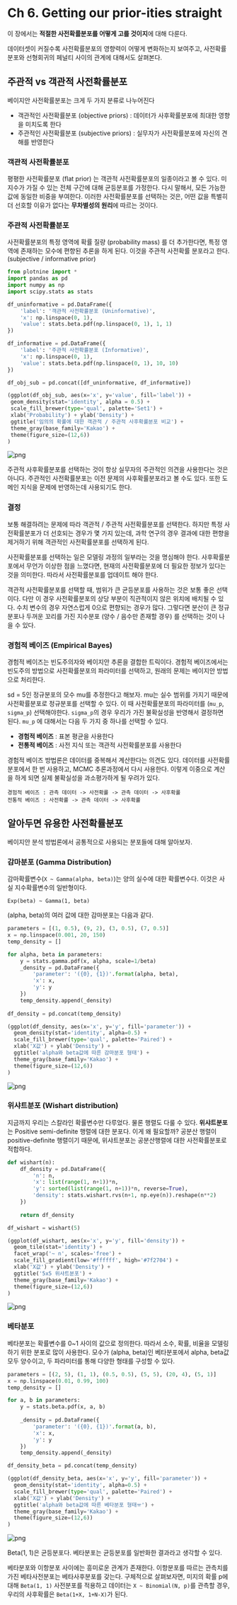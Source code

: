 
# Ch 6. Getting our prior-ities straight

이 장에서는 **적절한 사전확률분포를 어떻게 고를 것이지**에 대해 다룬다. 

데이터셋이 커질수록 사전확률분포의 영향력이 어떻게 변화하는지 보여주고, 사전확률분포와 선형회귀의 페널티 사이의 관계에 대해서도 살펴본다.

## 주관적 vs 객관적 사전확률분포

베이지안 사전확률분포는 크게 두 가지 분류로 나누어진다

- 객관적인 사전확률분포 (objective priors) : 데이터가 사후확률분포에 최대한 영향을 미치도록 한다
- 주관적인 사전확률분포 (subjective priors) : 실무자가 사전확률분포에 자신의 견해를 반영한다

### 객관적 사전확률분포

평평한 사전확률분포 (flat prior) 는 객관적 사전확률분포의 일종이라고 볼 수 있다. 미지수가 가질 수 있는 전체 구간에 대해 균등분포를 가정한다. 다시 말해서, 모든 가능한 값에 동일한 비중을 부여한다. 이러한 사전확률분포를 선택하는 것은, 어떤 값을 특별히 더 선호할 이유가 없다는 **무차별성의 원리**에 따르는 것이다.

### 주관적 사전확률분포

사전확률분포의 특정 영역에 확률 질량 (probability mass) 를 더 추가한다면, 특정 영역에 존재하는 모수에 편향된 추론을 하게 된다. 이것을 주관적 사전확률 분포라고 한다. (subjective / informative prior)


```python
from plotnine import *
import pandas as pd
import numpy as np
import scipy.stats as stats

df_uninformative = pd.DataFrame({
    'label': '객관적 사전확률분포 (Uninformative)',
    'x': np.linspace(0, 1),
    'value': stats.beta.pdf(np.linspace(0, 1), 1, 1)
})

df_informative = pd.DataFrame({
    'label': '주관적 사전확률분포 (Informative)',
    'x': np.linspace(0, 1),
    'value': stats.beta.pdf(np.linspace(0, 1), 10, 10)
})

df_obj_sub = pd.concat([df_uninformative, df_informative])
```


```python
(ggplot(df_obj_sub, aes(x='x', y='value', fill='label')) +
 geom_density(stat='identity', alpha = 0.5) +
 scale_fill_brewer(type='qual', palette='Set1') +
 xlab('Probability') + ylab('Density') + 
 ggtitle('임의의 확률에 대한 객관적 / 주관적 사후확률분포 비교') +
 theme_gray(base_family='Kakao') +
 theme(figure_size=(12,6))
)
```


![png](fig/fig_ch6_1/output_10_0.png)


주관적 사후확률분포를 선택하는 것이 항상 실무자의 주관적인 의견을 사용한다는 것은 아니다. 주관적인 사전확률분포는 이전 문제의 사후확률분포라고 볼 수도 있다. 또한 도메인 지식을 문제에 반영하는데 사용되기도 한다.

### 결정

보통 해결하려는 문제에 따라 객관적 / 주관적 사전확률분포를 선택한다. 하지만 특정 사전확률분포가 더 선호되는 경우가 몇 가지 있는데, 과학 연구의 경우 결과에 대한 편향을 제거하기 위해 객관적인 사전확률분포를 선택하게 된다.

사전확률분포를 선택하는 일은 모델링 과정의 일부라는 것을 명심해야 한다. 사후확률분포에서 무언가 이상한 점을 느꼈다면, 현재의 사전확률분포에 더 필요한 정보가 있다는 것을 의미한다. 따라서 사전확률분포를 업데이트 해야 한다.

객관적 사전확률분포를 선택할 때, 범위가 큰 균등분포를 사용하는 것은 보통 좋은 선택이다. 다만 이 경우 사전확률분포의 상당 부분이 직관적이지 않은 위치에 배치될 수 있다. 수치 변수의 경우 자연스럽게 0으로 편향되는 경우가 많다. 그렇다면 분산이 큰 정규분포나 두꺼운 꼬리를 가진 지수분포 (양수 / 음수만 존재할 경우) 를 선택하는 것이 나을 수 있다.

### 경험적 베이즈 (Empirical Bayes)

경험적 베이즈는 빈도주의자와 베이지안 추론을 결합한 트릭이다. 경험적 베이즈에서는 빈도주의 방법으로 사전확률분포의 파라미터를 선택하고, 원래의 문제는 베이지안 방법으로 처리한다.

sd = 5인 정규분포의 모수 mu를 추정한다고 해보자. mu는 실수 범위를 가지기 때문에 사전확률분포로 정규분포를 선택할 수 있다. 이 때 사전확률분포의 파라미터를 (`mu_p`, `sigma_p`) 선택해야한다. `sigma_p`의 경우 우리가 가진 불확실성을 반영해서 결정하면 된다. `mu_p` 에 대해서는 다음 두 가지 중 하나를 선택할 수 있다.

- **경험적 베이즈** : 표본 평균을 사용한다
- **전통적 베이즈** : 사전 지식 또는 객관적 사전확률분포를 사용한다

경험적 베이즈 방법론은 데이터를 중복해서 계산한다는 의견도 있다. 데이터를 사전확률분포에서 한 번 사용하고, MCMC 추론과정에서 다시 사용한다. 이렇게 이중으로 계산을 하게 되면 실제 불확실성을 과소평가하게 될 우려가 있다. 

```
경험적 베이즈 : 관측 데이터 -> 사전확률 -> 관측 데이터 -> 사후확률
전통적 베이즈 : 사전확률 -> 관측 데이터 -> 사후확률
```

## 알아두면 유용한 사전확률분포

베이지안 분석 방법론에서 공통적으로 사용되는 분포들에 대해 알아보자.

### 감마분포 (Gamma Distribution)

감마확률변수(`X ~ Gamma(alpha, beta)`)는 양의 실수에 대한 확률변수다. 이것은 사실 지수확률변수의 일반형이다.

```
Exp(beta) ~ Gamma(1, beta)
```

(alpha, beta)의 여러 값에 대한 감마분포는 다음과 같다.


```python
parameters = [(1, 0.5), (9, 2), (3, 0.5), (7, 0.5)]
x = np.linspace(0.001, 20, 150)
temp_density = []

for alpha, beta in parameters:
    y = stats.gamma.pdf(x, alpha, scale=1/beta)
    _density = pd.DataFrame({
        'parameter': '({0}, {1})'.format(alpha, beta), 
        'x': x, 
        'y': y
    })
    temp_density.append(_density)
    
df_density = pd.concat(temp_density)
```


```python
(ggplot(df_density, aes(x='x', y='y', fill='parameter')) +
  geom_density(stat='identity', alpha=0.5) +
  scale_fill_brewer(type='qual', palette='Paired') +
  xlab('X값') + ylab('Density') + 
  ggtitle('alpha와 beta값에 따른 감마분포 형태') +
  theme_gray(base_family='Kakao') +
  theme(figure_size=(12,6))
)
```


![png](fig/fig_ch6_1/output_21_0.png)


### 위샤트분포 (Wishart distribution)

지금까지 우리는 스칼라인 확률변수만 다루었다. 물론 행렬도 다룰 수 있다. **위샤트분포**는 Positive semi-definite 행렬에 대한 분포다. 이게 왜 필요할까? 공분산 행렬이 positive-definite 행렬이기 때문에, 위샤트분포는 공분산행렬에 대한 사전확률분포로 적합하다. 


```python
def wishart(n):
    df_density = pd.DataFrame({
        'n': n,
        'x': list(range(1, n+1))*n,
        'y': sorted(list(range(1, n+1))*n, reverse=True),
        'density': stats.wishart.rvs(n+1, np.eye(n)).reshape(n**2)
    })
    
    return df_density
```


```python
df_wishart = wishart(5)
```


```python
(ggplot(df_wishart, aes(x='x', y='y', fill='density')) +
  geom_tile(stat='identity') +
  facet_wrap('~ n', scales='free') + 
  scale_fill_gradient(low='#ffffff', high='#7f2704') +
  xlab('X값') + ylab('Density') + 
  ggtitle('5x5 위샤트분포') +
  theme_gray(base_family='Kakao') +
  theme(figure_size=(12,6))
)
```


![png](fig/fig_ch6_1/output_26_0.png)


### 베타분포

베타분포는 확률변수를 0~1 사이의 값으로 정의한다. 따라서 소수, 확률, 비율을 모델링하기 위한 분포로 많이 사용한다. 모수가 (alpha, beta)인 베타분포에서 alpha, beta값 모두 양수이고, 두 파라미터를 통해 다양한 형태를 구성할 수 있다.


```python
parameters = [(2, 5), (1, 1), (0.5, 0.5), (5, 5), (20, 4), (5, 1)]
x = np.linspace(0.01, 0.99, 100)
temp_density = []

for a, b in parameters:
    y = stats.beta.pdf(x, a, b)
    
    _density = pd.DataFrame({
        'parameter': '({0}, {1})'.format(a, b), 
        'x': x, 
        'y': y
    })
    temp_density.append(_density)

df_density_beta = pd.concat(temp_density)
```


```python
(ggplot(df_density_beta, aes(x='x', y='y', fill='parameter')) +
  geom_density(stat='identity', alpha=0.5) +
  scale_fill_brewer(type='qual', palette='Paired') +
  xlab('X값') + ylab('Density') + 
  ggtitle('alpha와 beta값에 따른 베타분포 형태ㅠ') +
  theme_gray(base_family='Kakao') +
  theme(figure_size=(12,6))
)
```


![png](fig/fig_ch6_1/output_30_0.png)


Beta(1, 1)은 균등분포다. 베타분포는 균등분포를 일반화한 결과라고 생각할 수 있다.

베타분포와 이항분포 사이에는 흥미로운 관계가 존재한다. 이항분포를 따르는 관측치를 가진 베타사전분포는 베타사후분포를 갖는다. 구체적으로 살펴보자면, 미지의 확률 p에 대해 `Beta(1, 1)` 사전분포를 적용하고 데이터는 `X ~ Binomial(N, p)`를 관측할 경우, 우리의 사후확률은 `Beta(1+X, 1+N-X)`가 된다. 
